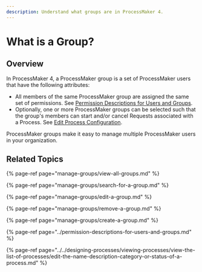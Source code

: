 ```yaml
---
description: Understand what groups are in ProcessMaker 4.
---
```


# What is a Group?

## Overview

In ProcessMaker 4, a ProcessMaker group is a set of ProcessMaker users that have the following attributes:

* All members of the same ProcessMaker group are assigned the same set of permissions. See [Permission Descriptions for Users and Groups](../permission-descriptions-for-users-and-groups.md).
* Optionally, one or more ProcessMaker groups can be selected such that the group's members can start and/or cancel Requests associated with a Process. See [Edit Process Configuration](../../designing-processes/viewing-processes/view-the-list-of-processes/edit-the-name-description-category-or-status-of-a-process.md#edit-configuration-information-about-a-process).

ProcessMaker groups make it easy to manage multiple ProcessMaker users in your organization.

## Related Topics

{% page-ref page="manage-groups/view-all-groups.md" %}

{% page-ref page="manage-groups/search-for-a-group.md" %}

{% page-ref page="manage-groups/edit-a-group.md" %}

{% page-ref page="manage-groups/remove-a-group.md" %}

{% page-ref page="manage-groups/create-a-group.md" %}

{% page-ref page="../permission-descriptions-for-users-and-groups.md" %}

{% page-ref page="../../designing-processes/viewing-processes/view-the-list-of-processes/edit-the-name-description-category-or-status-of-a-process.md" %}

